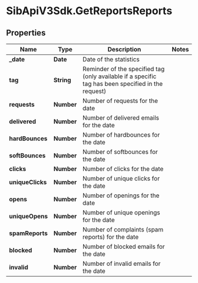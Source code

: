 # SibApiV3Sdk.GetReportsReports

## Properties
Name | Type | Description | Notes
------------ | ------------- | ------------- | -------------
**_date** | **Date** | Date of the statistics | 
**tag** | **String** | Reminder of the specified tag (only available if a specific tag has been specified in the request) | 
**requests** | **Number** | Number of requests for the date | 
**delivered** | **Number** | Number of delivered emails for the date | 
**hardBounces** | **Number** | Number of hardbounces for the date | 
**softBounces** | **Number** | Number of softbounces for the date | 
**clicks** | **Number** | Number of clicks for the date | 
**uniqueClicks** | **Number** | Number of unique clicks for the date | 
**opens** | **Number** | Number of openings for the date | 
**uniqueOpens** | **Number** | Number of unique openings for the date | 
**spamReports** | **Number** | Number of complaints (spam reports) for the date | 
**blocked** | **Number** | Number of blocked emails for the date | 
**invalid** | **Number** | Number of invalid emails for the date | 


